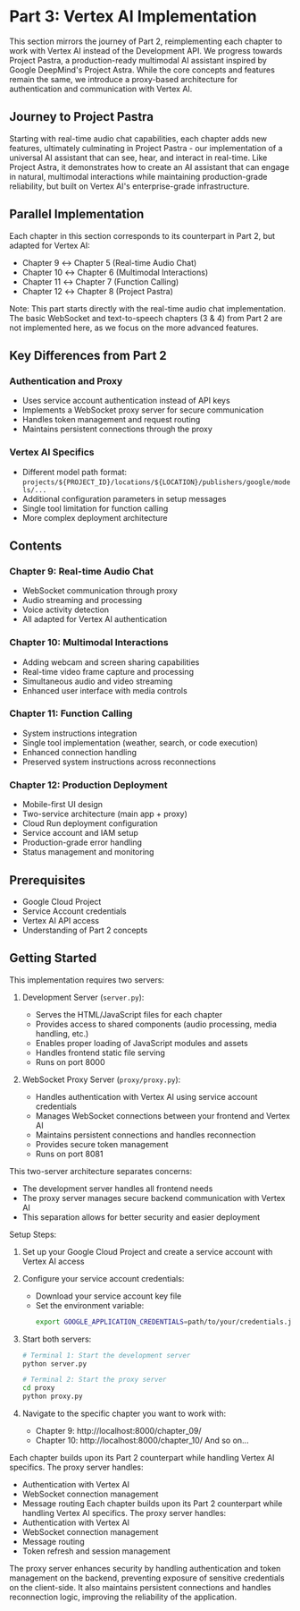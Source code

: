 # Part 3: Vertex AI Implementation

This section mirrors the journey of Part 2, reimplementing each chapter to work with Vertex AI instead of the Development API. We progress towards Project Pastra, a production-ready multimodal AI assistant inspired by Google DeepMind's Project Astra. While the core concepts and features remain the same, we introduce a proxy-based architecture for authentication and communication with Vertex AI.

## Journey to Project Pastra
Starting with real-time audio chat capabilities, each chapter adds new features, ultimately culminating in Project Pastra - our implementation of a universal AI assistant that can see, hear, and interact in real-time. Like Project Astra, it demonstrates how to create an AI assistant that can engage in natural, multimodal interactions while maintaining production-grade reliability, but built on Vertex AI's enterprise-grade infrastructure.

## Parallel Implementation
Each chapter in this section corresponds to its counterpart in Part 2, but adapted for Vertex AI:
- Chapter 9 ↔ Chapter 5 (Real-time Audio Chat)
- Chapter 10 ↔ Chapter 6 (Multimodal Interactions)
- Chapter 11 ↔ Chapter 7 (Function Calling)
- Chapter 12 ↔ Chapter 8 (Project Pastra)

Note: This part starts directly with the real-time audio chat implementation. The basic WebSocket and text-to-speech chapters (3 & 4) from Part 2 are not implemented here, as we focus on the more advanced features.

## Key Differences from Part 2

### Authentication and Proxy
- Uses service account authentication instead of API keys
- Implements a WebSocket proxy server for secure communication
- Handles token management and request routing
- Maintains persistent connections through the proxy

### Vertex AI Specifics
- Different model path format: `projects/${PROJECT_ID}/locations/${LOCATION}/publishers/google/models/...`
- Additional configuration parameters in setup messages
- Single tool limitation for function calling
- More complex deployment architecture

## Contents

### Chapter 9: Real-time Audio Chat
- WebSocket communication through proxy
- Audio streaming and processing
- Voice activity detection
- All adapted for Vertex AI authentication

### Chapter 10: Multimodal Interactions
- Adding webcam and screen sharing capabilities
- Real-time video frame capture and processing
- Simultaneous audio and video streaming
- Enhanced user interface with media controls

### Chapter 11: Function Calling
- System instructions integration
- Single tool implementation (weather, search, or code execution)
- Enhanced connection handling
- Preserved system instructions across reconnections

### Chapter 12: Production Deployment
- Mobile-first UI design
- Two-service architecture (main app + proxy)
- Cloud Run deployment configuration
- Service account and IAM setup
- Production-grade error handling
- Status management and monitoring

## Prerequisites
- Google Cloud Project
- Service Account credentials
- Vertex AI API access
- Understanding of Part 2 concepts

## Getting Started

This implementation requires two servers:

1. Development Server (`server.py`):
   - Serves the HTML/JavaScript files for each chapter
   - Provides access to shared components (audio processing, media handling, etc.)
   - Enables proper loading of JavaScript modules and assets
   - Handles frontend static file serving
   - Runs on port 8000

2. WebSocket Proxy Server (`proxy/proxy.py`):
   - Handles authentication with Vertex AI using service account credentials
   - Manages WebSocket connections between your frontend and Vertex AI
   - Maintains persistent connections and handles reconnection
   - Provides secure token management
   - Runs on port 8081

This two-server architecture separates concerns:
- The development server handles all frontend needs
- The proxy server manages secure backend communication with Vertex AI
- This separation allows for better security and easier deployment

Setup Steps:

1. Set up your Google Cloud Project and create a service account with Vertex AI access

2. Configure your service account credentials:
   - Download your service account key file
   - Set the environment variable:
     ```bash
     export GOOGLE_APPLICATION_CREDENTIALS=path/to/your/credentials.json
     ```

3. Start both servers:
   ```bash
   # Terminal 1: Start the development server
   python server.py

   # Terminal 2: Start the proxy server
   cd proxy
   python proxy.py
   ```

4. Navigate to the specific chapter you want to work with:
   - Chapter 9: http://localhost:8000/chapter_09/
   - Chapter 10: http://localhost:8000/chapter_10/
   And so on...

Each chapter builds upon its Part 2 counterpart while handling Vertex AI specifics. The proxy server handles:
- Authentication with Vertex AI
- WebSocket connection management
- Message routing
Each chapter builds upon its Part 2 counterpart while handling Vertex AI specifics. The proxy server handles:
- Authentication with Vertex AI
- WebSocket connection management
- Message routing
- Token refresh and session management

The proxy server enhances security by handling authentication and token management on the backend, preventing exposure of sensitive credentials on the client-side. It also maintains persistent connections and handles reconnection logic, improving the reliability of the application.